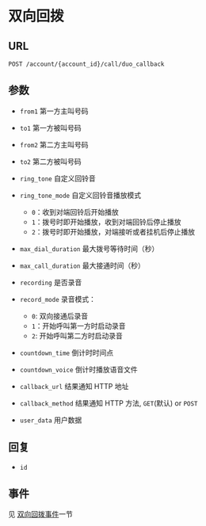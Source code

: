 # 双向回拨

## URL

```
POST /account/{account_id}/call/duo_callback
```

## 参数

- `from1` 第一方主叫号码
- `to1` 第一方被叫号码
- `from2` 第二方主叫号码
- `to2` 第二方被叫号码
- `ring_tone` 自定义回铃音
- `ring_tone_mode` 自定义回铃音播放模式

  - `0`：收到对端回铃后开始播放
  - `1`：拨号时即开始播放，收到对端回铃后停止播放
  - `2`：拨号时即开始播放，对端接听或者挂机后停止播放

- `max_dial_duration` 最大拨号等待时间（秒）

- `max_call_duration` 最大接通时间（秒）

- `recording` 是否录音
- `record_mode` 录音模式：

  - `0`: 双向接通后录音
  - `1`：开始呼叫第一方时启动录音
  - `2`: 开始呼叫第二方时启动录音

- `countdown_time` 倒计时时间点

- `countdown_voice` 倒计时播放语音文件

- `callback_url` 结果通知 HTTP 地址
- `callback_method` 结果通知 HTTP 方法, `GET`(默认) or `POST`
- `user_data` 用户数据

## 回复

- `id`

## 事件

见 [双向回拨事件](../evt/simple_call/duo_callback.md)一节
